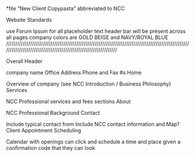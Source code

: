 
*file “New Client Copypasta” abbreviated to NCC

Website Standards

use Forum Ipsum for all placeholder text
header bar will be present across all pages
company colors are GOLD BEIGE and NAVY/ROYAL BLUE
///////////////////////////////////////////////////////////////////////////////////////////////////////////////////////////////////////////////////////////////

Overall Header

company name
Office Address
Phone and Fax #s
Home

Overview of company (see NCC Introduction / Business Philosophy)
Services

NCC Professional services and fees sections
About

NCC Professional Background
Contact

Include typical contact from
Include NCC contact information and Map?
Client Appointment Scheduling

Calendar with openings
can click and schedule a time and place
given a confirmation code that they can look
